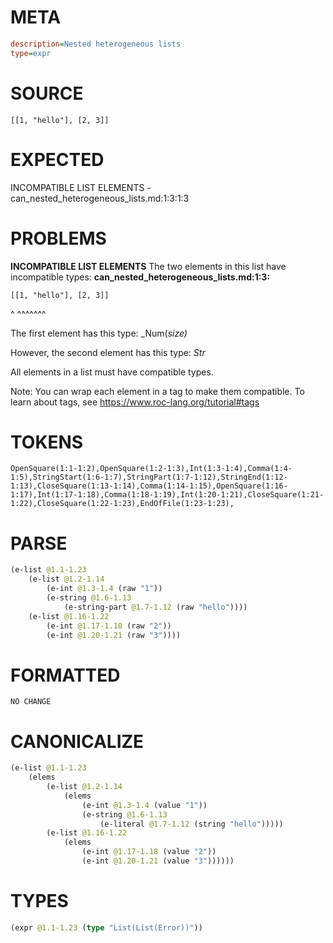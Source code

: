 # META
~~~ini
description=Nested heterogeneous lists
type=expr
~~~
# SOURCE
~~~roc
[[1, "hello"], [2, 3]]
~~~
# EXPECTED
INCOMPATIBLE LIST ELEMENTS - can_nested_heterogeneous_lists.md:1:3:1:3
# PROBLEMS
**INCOMPATIBLE LIST ELEMENTS**
The two elements in this list have incompatible types:
**can_nested_heterogeneous_lists.md:1:3:**
```roc
[[1, "hello"], [2, 3]]
```
  ^  ^^^^^^^

The first element has this type:
    _Num(_size)_

However, the second element has this type:
    _Str_

All elements in a list must have compatible types.

Note: You can wrap each element in a tag to make them compatible.
To learn about tags, see <https://www.roc-lang.org/tutorial#tags>

# TOKENS
~~~zig
OpenSquare(1:1-1:2),OpenSquare(1:2-1:3),Int(1:3-1:4),Comma(1:4-1:5),StringStart(1:6-1:7),StringPart(1:7-1:12),StringEnd(1:12-1:13),CloseSquare(1:13-1:14),Comma(1:14-1:15),OpenSquare(1:16-1:17),Int(1:17-1:18),Comma(1:18-1:19),Int(1:20-1:21),CloseSquare(1:21-1:22),CloseSquare(1:22-1:23),EndOfFile(1:23-1:23),
~~~
# PARSE
~~~clojure
(e-list @1.1-1.23
	(e-list @1.2-1.14
		(e-int @1.3-1.4 (raw "1"))
		(e-string @1.6-1.13
			(e-string-part @1.7-1.12 (raw "hello"))))
	(e-list @1.16-1.22
		(e-int @1.17-1.18 (raw "2"))
		(e-int @1.20-1.21 (raw "3"))))
~~~
# FORMATTED
~~~roc
NO CHANGE
~~~
# CANONICALIZE
~~~clojure
(e-list @1.1-1.23
	(elems
		(e-list @1.2-1.14
			(elems
				(e-int @1.3-1.4 (value "1"))
				(e-string @1.6-1.13
					(e-literal @1.7-1.12 (string "hello")))))
		(e-list @1.16-1.22
			(elems
				(e-int @1.17-1.18 (value "2"))
				(e-int @1.20-1.21 (value "3"))))))
~~~
# TYPES
~~~clojure
(expr @1.1-1.23 (type "List(List(Error))"))
~~~
